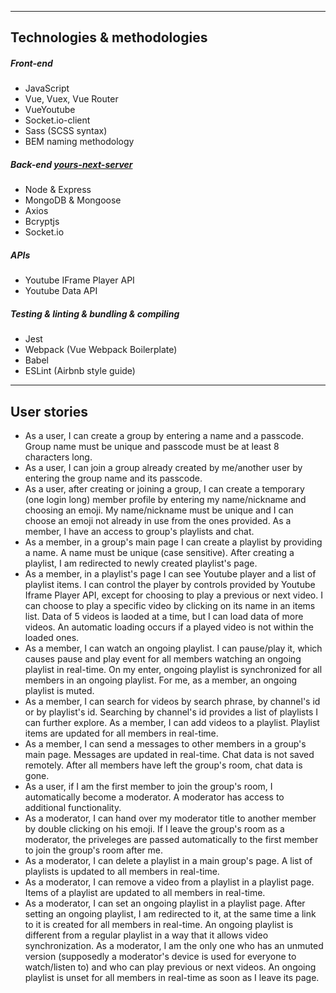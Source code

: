 ----
## Technologies & methodologies
##### Front-end
- JavaScript
- Vue, Vuex, Vue Router
- VueYoutube
- Socket.io-client
- Sass (SCSS syntax)
- BEM naming methodology

##### Back-end [yours-next-server](https://github.com/sukcinitas/yours-next-server)
- Node & Express
- MongoDB & Mongoose
- Axios
- Bcryptjs
- Socket.io

##### APIs
- Youtube IFrame Player API
- Youtube Data API

##### Testing & linting & bundling & compiling
- Jest
- Webpack (Vue Webpack Boilerplate)
- Babel
- ESLint (Airbnb style guide)

----
## User stories
- As a user, I can create a group by entering a name and a passcode. Group name must be unique and passcode must be at least 8 characters long.
- As a user, I can join a group already created by me/another user by entering the group name and its passcode.
- As a user, after creating or joining a group, I can create a temporary (one login long) member profile by entering my name/nickname and choosing an emoji. My name/nickname must be unique and I can choose an emoji not already in use from the ones provided. As a member, I have an access to group's playlists and chat.
- As a member, in a group's main page I can create a playlist by providing a name. A name must be unique (case sensitive). After creating a playlist, I am redirected to newly created playlist's page.
- As a member, in a playlist's page I can see Youtube player and a list of playlist items. I can control the player by controls provided by Youtube Iframe Player API, except for choosing to play a previous or next video. I can choose to play a specific video by clicking on its name in an items list. Data of 5 videos is laoded at a time, but I can load data of more videos. An automatic loading occurs if a played video is not within the loaded ones.
- As a member, I can watch an ongoing playlist. I can pause/play it, which causes pause and play event for all members watching an ongoing playlist in real-time. On my enter, ongoing playlist is synchronized for all members in an ongoing playlist. For me, as a member, an ongoing playlist is muted.
- As a member, I can search for videos by search phrase, by channel's id or by playlist's id. Searching by channel's id provides a list of playlists I can further explore. As a member, I can add videos to a playlist. Playlist items are updated for all members in real-time. 
- As a member, I can send a messages to other members in a group's main page. Messages are updated in real-time. Chat data is not saved remotely. After all members have left the group's room, chat data is gone.  
- As a user, if I am the first member to join the group's room, I automatically become a moderator. A moderator has access to additional functionality.
- As a moderator, I can hand over my moderator title to another member by double clicking on his emoji. If I leave the group's room as a moderator, the priveleges are passed automatically to the first member to join the group's room after me.
- As a moderator, I can delete a playlist in a main group's page. A list of playlists is updated to all members in real-time.
- As a moderator, I can remove a video from a playlist in a playlist page. Items of a playlist are updated to all members in real-time.
- As a moderator, I can set an ongoing playlist in a playlist page. After setting an ongoing playlist, I am redirected to it, at the same time a link to it is created for all members in real-time. An ongoing playlist is different from a regular playlist in a way that it allows video synchronization. As a moderator, I am the only one who has an unmuted version (supposedly a moderator's device is used for everyone to watch/listen to) and who can play previous or next videos. An ongoing playlist is unset for all members in real-time as soon as I leave its page.
